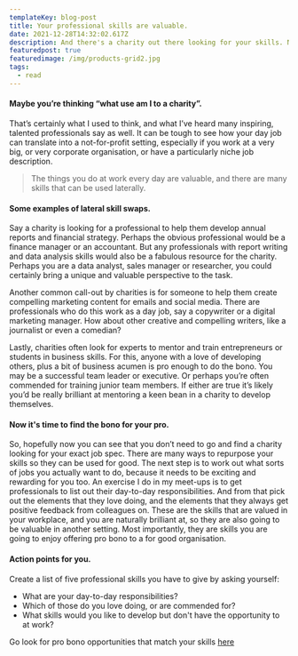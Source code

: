 ```yaml
---
templateKey: blog-post
title: Your professional skills are valuable.
date: 2021-12-28T14:32:02.617Z
description: And there's a charity out there looking for your skills. No doubt about it.
featuredpost: true
featuredimage: /img/products-grid2.jpg
tags:
  - read
---
```

#### Maybe you’re thinking “what use am I to a charity”.

That’s certainly what I used to think, and what I’ve heard many inspiring, talented professionals say as well. It can be tough to see how your day job can translate into a not-for-profit setting, especially if you work at a very big, or very corporate organisation, or have a particularly niche job description. 

> The things you do at work every day are valuable, and there are many skills that can be used laterally. 

#### Some examples of lateral skill swaps.

Say a charity is looking for a professional to help them develop annual reports and financial strategy. Perhaps the obvious professional would be a finance manager or an accountant. But any professionals with report writing and data analysis skills would also be a fabulous resource for the charity. Perhaps you are a data analyst, sales manager or researcher, you could certainly bring a unique and valuable perspective to the task.

Another common call-out by charities is for someone to help them create compelling marketing content for emails and social media. There are professionals who do this work as a day job, say a copywriter or a digital marketing manager. How about other creative and compelling writers, like a journalist or even a comedian? 

Lastly, charities often look for experts to mentor and train entrepreneurs or students in business skills. For this, anyone with a love of developing others, plus a bit of business acumen is pro enough to do the bono. You may be a successful team leader or executive. Or perhaps you’re often commended for training junior team members. If either are true it’s likely you’d be really brilliant at mentoring a keen bean in a charity to develop themselves. 

#### Now it's time to find the bono for your pro.

So, hopefully now you can see that you don’t need to go and find a charity looking for your exact job spec. There are many ways to repurpose your skills so they can be used for good. The next step is to work out what sorts of jobs you actually want to do, because it needs to be exciting and rewarding for you too. An exercise I do in my meet-ups is to get professionals to list out their day-to-day responsibilities. And from that pick out the elements that they love doing, and the elements that they always get positive feedback from colleagues on. These are the skills that are valued in your workplace, and you are naturally brilliant at, so they are also going to be valuable in another setting. Most importantly, they are skills you are going to enjoy offering pro bono to a for good organisation.

#### Action points for you.

Create a list of five professional skills you have to give by asking yourself:

* What are your day-to-day responsibilities?
* Which of those do you love doing, or are commended for?
* What skills would you like to develop but don't have the opportunity to at work?

Go look for pro bono opportunities that match your skills [here](https://reachvolunteering.org.uk/)